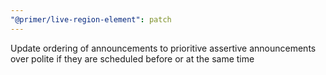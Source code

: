 ```yaml
---
"@primer/live-region-element": patch
---
```


Update ordering of announcements to prioritive assertive announcements over polite if they are scheduled before or at the same time
